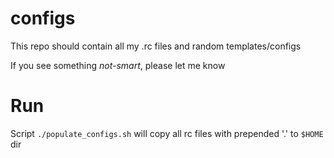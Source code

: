 # configs
This repo should contain all my .rc files and random templates/configs

If you see something _not-smart_, please let me know

# Run
Script `./populate_configs.sh` will copy all rc files with prepended '.' to `$HOME` dir

